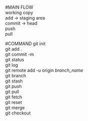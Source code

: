 #MAIN FLOW  
    working copy  
    add -> staging area  
    commit -> head  
    push  
    pull  

#COMMAND
    git init  
    git add .  
    git commit -m  
    git status  
    git log  
    git remote add -u origin *branch_name*  
    git branch  
    git stash  
    git push  
    git pull  
    git fetch  
    git reset  
    git merge  
    git checkout  